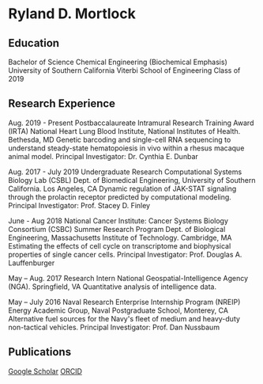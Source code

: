 # Ryland D. Mortlock
## Education
Bachelor of Science
Chemical Engineering (Biochemical Emphasis)
University of Southern California
Viterbi School of Engineering
Class of 2019

## Research Experience
Aug. 2019 - Present
Postbaccalaureate Intramural Research Training Award (IRTA)
National Heart Lung Blood Institute, National Institutes of Health. Bethesda, MD
Genetic barcoding and single-cell RNA sequencing to understand steady-state hematopoiesis in vivo within a rhesus macaque animal model.
Principal Investigator: Dr. Cynthia E. Dunbar

Aug. 2017 - July 2019
Undergraduate Research
Computational Systems Biology Lab (CSBL)
Dept. of Biomedical Engineering, University of Southern California. Los Angeles, CA
Dynamic regulation of JAK-STAT signaling through the prolactin receptor predicted by computational modeling.
Principal Investigator: Prof. Stacey D. Finley

June - Aug 2018
National Cancer Institute: Cancer Systems Biology Consortium (CSBC) Summer Research Program
Dept. of Biological Engineering, Massachusetts Institute of Technology. Cambridge, MA
Estimating the effects of cell cycle on transcriptome and biophysical properties of single cancer cells.
Principal Investigator: Prof. Douglas A. Lauffenburger

May – Aug. 2017
Research Intern
National Geospatial-Intelligence Agency (NGA). Springfield, VA
Quantitative analysis of intelligence data. 

May – July 2016	
Naval Research Enterprise Internship Program (NREIP)
Energy Academic Group, Naval Postgraduate School, Monterey, CA
Alternative fuel sources for the Navy's fleet of medium and heavy-duty non-tactical vehicles.
Principal Investigator: Prof. Dan Nussbaum

## Publications
[Google Scholar](https://scholar.google.com/citations?user=1nZ0kCcAAAAJ&hl=en)
[ORCID](https://orcid.org/0000-0001-9666-4394)
